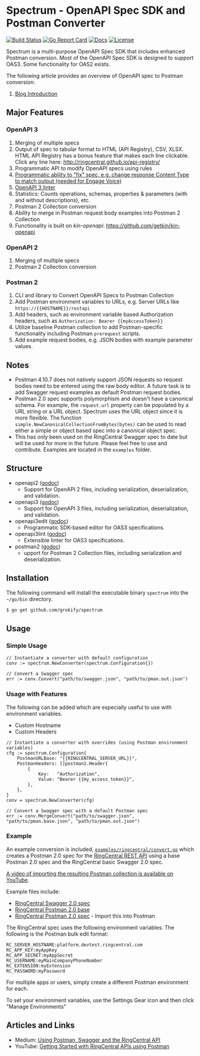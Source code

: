 Spectrum - OpenAPI Spec SDK and Postman Converter
=================================================

[![Build Status][build-status-svg]][build-status-link]
[![Go Report Card][goreport-svg]][goreport-link]
[![Docs][docs-godoc-svg]][docs-godoc-link]
[![License][license-svg]][license-link]

Spectrum is a multi-purpose OpenAPI Spec SDK that includes enhanced Postman conversion. Most of the OpenAPI Spec SDK is designed to support OAS3. Some functionality for OAS2 exists.

The following article provides an overview of OpenAPI spec to Postman conversion:

1. [Blog Introduction](https://medium.com/ringcentral-developers/using-postman-with-swagger-and-the-ringcentral-api-523712f792a0)

## Major Features

### OpenAPI 3
  1. Merging of multiple specs
  1. Output of spec to tabular format to HTML (API Registry), CSV, XLSX. HTML API Registry has a bonus feature that makes each line clickable. Click any line here: http://ringcentral.github.io/api-registry/
  1. Programmatic API to modify OpenAPI specs using rules
  1. [Programmatic ability to "fix" spec, e.g. change response Content Type to match output (needed for Engage Voice)](docs/openapi3_fix.md)
  1. [OpenAPI 3 linter](openapi3/openapi3lint)
  1. Statistics: Counts operations, schemas, properties & parameters (with and without descriptions), etc.
  1. Postman 2 Collection conversion
  1. Ability to merge in Postman request body examples into Postman 2 Collection
  1. Functionality is built on *kin-openapi*: https://github.com/getkin/kin-openapi
### OpenAPI 2
  1. Merging of multiple specs
  1. Postman 2 Collection conversion
### Postman 2
  1. CLI and library to Convert OpenAPI Specs to Postman Collection
  1. Add Postman environment variables to URLs, e.g. Server URLs like `https://{{HOSTNAME}}/restapi`
  1. Add headers, such as environment variable based Authorization headers, such as `Authorization: Bearer {{myAccessToken}}`
  1. Utilize baseline Postman collection to add Postman-specific functionality including Postman `prerequest` scripts.
  1. Add example request bodies, e.g. JSON bodies with example parameter values.

## Notes

* Postman 4.10.7 does not natively support JSON requests so request bodies need to be entered using the raw body editor. A future task is to add Swagger request examples as default Postman request bodies.
* Postman 2.0 spec supports polymorphism and doesn't have a canonical schema. For example, the `request.url` property can be populated by a URL string or a URL object. Spectrum uses the URL object since it is more flexible. The function `simple.NewCanonicalCollectionFromBytes(bytes)` can be used to read either a simple or object based spec into a canonical object spec.
* This has only been used on the RingCentral Swagger spec to date but will be used for more in the future. Please feel free to use and contribute. Examples are located in the `examples` folder.

## Structure

* openapi2 ([godoc](https://pkg.go.dev/github.com/grokify/spectrum/openapi2))
  * Support for OpenAPI 2 files, including serialization, deserialization, and validation.
* openapi3 ([godoc](https://pkg.go.dev/github.com/grokify/spectrum/openapi3))
  * Support for OpenAPI 3 files, including serialization, deserialization, and validation.
* openapi3edit ([godoc](https://pkg.go.dev/github.com/grokify/spectrum/openapi3edit))
  * Programmatic SDK-based editor for OAS3 specifications.
* openapi3lint ([godoc](https://pkg.go.dev/github.com/grokify/spectrum/openapi3lint))
  * Extensible linter for OAS3 specifications.
* postman2 ([godoc](https://pkg.go.dev/github.com/grokify/spectrum/postman2))
  * upport for Postman 2 Collection files, including serialization and deserialization.

## Installation

The following command will install the executable binary `spectrum` into the `~/go/bin` directory.

```bash
$ go get github.com/grokify/spectrum
```

## Usage

### Simple Usage

```
// Instantiate a converter with default configuration
conv := spectrum.NewConverter(spectrum.Configuration{})

// Convert a Swagger spec
err := conv.Convert("path/to/swagger.json", "path/to/pman.out.json")
```

### Usage with Features

The following can be added which are especially useful to use with environment variables.

* Custom Hostname
* Custom Headers

```
// Instantiate a converter with overrides (using Postman environment variables)
cfg := spectrum.Configuration{
	PostmanURLBase: "{{RINGCENTRAL_SERVER_URL}}",
	PostmanHeaders: []postman2.Header{
		{
			Key:   "Authorization",
			Value: "Bearer {{my_access_token}}",
		},
	},
}
conv = spectrum.NewConverter(cfg)

// Convert a Swagger spec with a default Postman spec
err := conv.MergeConvert("path/to/swagger.json", "path/to/pman.base.json", "path/to/pman.out.json")
```

### Example

An example conversion is included, [`examples/ringcentral/convert.go`](https://github.com/grokify/spectrum/blob/master/examples/ringcentral/convert.go) which creates a Postman 2.0 spec for the [RingCentral REST API](https://developers.ringcentral.com) using a base Postman 2.0 spec and the RingCentral basic Swagger 2.0 spec.

[A video of importing the resulting Postman collection is available on YouTube](https://youtu.be/5kE4UPXJ-5Q).

Example files include:

* [RingCentral Swagger 2.0 spec](https://github.com/grokify/spectrum/blob/master/examples/ringcentral/ringcentral.spec.swagger2.2019110220191017-1140.json)
* [RingCentral Postman 2.0 base](https://github.com/grokify/spectrum/blob/master/examples/ringcentral/ringcentral.postman2.base.json)
* [RingCentral Postman 2.0 spec](https://github.com/grokify/spectrum/blob/master/examples/ringcentral/ringcentral.spec.postman2.2019110220191017-1140.json) - Import this into Postman

The RingCentral spec uses the following environment variables. The following is the Postman bulk edit format:

```
RC_SERVER_HOSTNAME:platform.devtest.ringcentral.com
RC_APP_KEY:myAppKey
RC_APP_SECRET:myAppSecret
RC_USERNAME:myMainCompanyPhoneNumber
RC_EXTENSION:myExtension
RC_PASSWORD:myPassword
```

For multiple apps or users, simply create a different Postman environment for each.

To set your environment variables, use the Settings Gear icon and then click "Manage Environments"

## Articles and Links

* Medium: [Using Postman, Swagger and the RingCentral API](https://medium.com/ringcentral-developers/using-postman-with-swagger-and-the-ringcentral-api-523712f792a0)
* YouTube: [Getting Started with RingCentral APIs using Postman ](https://youtu.be/5kE4UPXJ-5Q)

 [build-status-svg]: https://github.com/grokify/spectrum/workflows/go%20build/badge.svg
 [build-status-link]: https://github.com/grokify/spectrum/actions
 [goreport-svg]: https://goreportcard.com/badge/github.com/grokify/spectrum
 [goreport-link]: https://goreportcard.com/report/github.com/grokify/spectrum
 [docs-godoc-svg]: https://pkg.go.dev/badge/github.com/grokify/spectrum
 [docs-godoc-link]: https://pkg.go.dev/github.com/grokify/spectrum
 [license-svg]: https://img.shields.io/badge/license-MIT-blue.svg
 [license-link]: https://github.com/grokify/spectrum/blob/master/LICENSE
